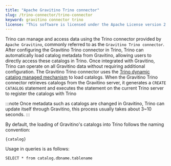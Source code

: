 ```yaml
---
title: "Apache Gravitino Trino connector"
slug: /trino-connector/trino-connector
keyword: gravitino connector trino
license: "This software is licensed under the Apache License version 2."
---
```


Trino can manage and access data using the Trino connector provided by `Apache Gravitino`, commonly referred to as the `Gravitino Trino connector`.
After configuring the Gravitino Trino connector in Trino, Trino can automatically load catalog metadata from Gravitino, allowing users to directly access these catalogs in Trino.
Once integrated with Gravitino, Trino can operate on all Gravitino data without requiring additional configuration. 
The Gravitino Trino connector uses the [Trino dynamic catalog managed mechanism](https://trino.io/docs/current/admin/properties-catalog.html) to load catalogs.
When the Gravitino Trino connector retrieves catalogs from the Gravitino server, it generates a `CREATE CATAGLOG` statement and executes
the statement on the current Trino server to register the catalogs with Trino

:::note
Once metadata such as catalogs are changed in Gravitino, Trino can update itself through Gravitino, this process usually takes 
about 3~10 seconds. 
:::

By default, the loading of Gravitino's catalogs into Trino follows the naming convention:

```text
{catalog}
```

Usage in queries is as follows:

```text
SELECT * from catalog.dbname.tablename
```


